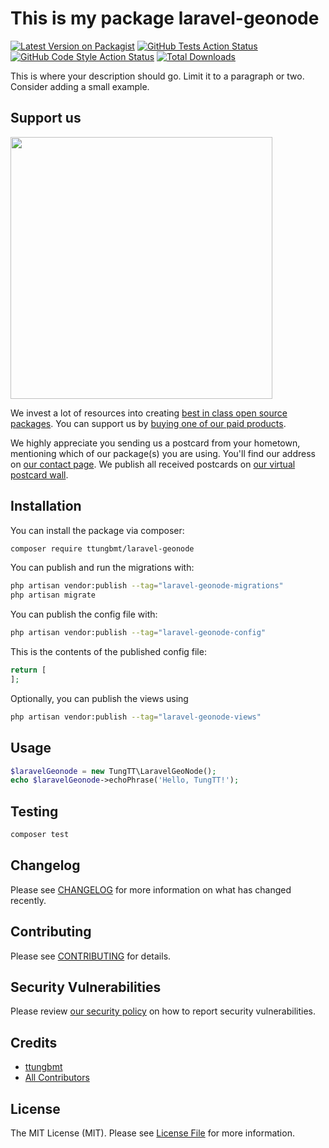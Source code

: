 # This is my package laravel-geonode

[![Latest Version on Packagist](https://img.shields.io/packagist/v/ttungbmt/laravel-geonode.svg?style=flat-square)](https://packagist.org/packages/ttungbmt/laravel-geonode)
[![GitHub Tests Action Status](https://img.shields.io/github/workflow/status/ttungbmt/laravel-geonode/run-tests?label=tests)](https://github.com/ttungbmt/laravel-geonode/actions?query=workflow%3Arun-tests+branch%3Amain)
[![GitHub Code Style Action Status](https://img.shields.io/github/workflow/status/ttungbmt/laravel-geonode/Fix%20PHP%20code%20style%20issues?label=code%20style)](https://github.com/ttungbmt/laravel-geonode/actions?query=workflow%3A"Fix+PHP+code+style+issues"+branch%3Amain)
[![Total Downloads](https://img.shields.io/packagist/dt/ttungbmt/laravel-geonode.svg?style=flat-square)](https://packagist.org/packages/ttungbmt/laravel-geonode)

This is where your description should go. Limit it to a paragraph or two. Consider adding a small example.

## Support us

[<img src="https://github-ads.s3.eu-central-1.amazonaws.com/laravel-geonode.jpg?t=1" width="419px" />](https://spatie.be/github-ad-click/laravel-geonode)

We invest a lot of resources into creating [best in class open source packages](https://spatie.be/open-source). You can support us by [buying one of our paid products](https://spatie.be/open-source/support-us).

We highly appreciate you sending us a postcard from your hometown, mentioning which of our package(s) you are using. You'll find our address on [our contact page](https://spatie.be/about-us). We publish all received postcards on [our virtual postcard wall](https://spatie.be/open-source/postcards).

## Installation

You can install the package via composer:

```bash
composer require ttungbmt/laravel-geonode
```

You can publish and run the migrations with:

```bash
php artisan vendor:publish --tag="laravel-geonode-migrations"
php artisan migrate
```

You can publish the config file with:

```bash
php artisan vendor:publish --tag="laravel-geonode-config"
```

This is the contents of the published config file:

```php
return [
];
```

Optionally, you can publish the views using

```bash
php artisan vendor:publish --tag="laravel-geonode-views"
```

## Usage

```php
$laravelGeonode = new TungTT\LaravelGeoNode();
echo $laravelGeonode->echoPhrase('Hello, TungTT!');
```

## Testing

```bash
composer test
```

## Changelog

Please see [CHANGELOG](CHANGELOG.md) for more information on what has changed recently.

## Contributing

Please see [CONTRIBUTING](CONTRIBUTING.md) for details.

## Security Vulnerabilities

Please review [our security policy](../../security/policy) on how to report security vulnerabilities.

## Credits

- [ttungbmt](https://github.com/ttungbmt)
- [All Contributors](../../contributors)

## License

The MIT License (MIT). Please see [License File](LICENSE.md) for more information.
